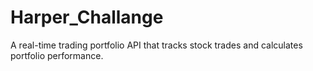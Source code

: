 # Harper_Challange
A real-time trading portfolio API that tracks stock trades and calculates portfolio performance.
